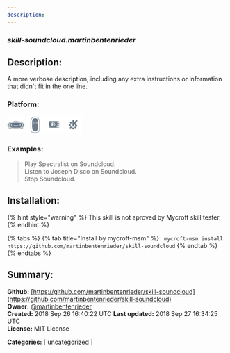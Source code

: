 ```yaml
---
description: 
---
```


### _skill-soundcloud.martinbentenrieder_  
## Description:  
A more verbose description, including any extra instructions or
information that didn't fit in the one line.  
  
  
### Platform:  
 ![Mark I](../.gitbook/assets/mark-1-icon.png)  ![Mark II](../.gitbook/assets/mark-2-icon.png)  ![Picroft](../.gitbook/assets/picroft-icon.png)  ![plasmoid](../.gitbook/assets/kde.png)   
### Examples:  
> Play Spectralist on Soundcloud.  
> Listen to Joseph Disco on Soundcloud.  
> Stop Soundcloud.  
  
## Installation:  
{% hint style="warning" %}
This skill is not aproved by Mycroft skill tester.
{% endhint %}
    
{% tabs %}
{% tab title="Install by mycroft-msm" %}
``` mycroft-msm install https://github.com/martinbentenrieder/skill-soundcloud```
{% endtab %}
  {% endtabs %}
    
## Summary:  
**Github:** [https://github.com/martinbentenrieder/skill-soundcloud](https://github.com/martinbentenrieder/skill-soundcloud)  
**Owner:** [@martinbentenrieder](https://github.com/martinbentenrieder)  
**Created:** 2018 Sep 26 16:40:22 UTC  **Last updated:** 2018 Sep 27 16:34:25 UTC  
**License:** MIT License  
  
**Categories:** [ uncategorized ]   
